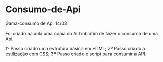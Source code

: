 # Consumo-de-Api
Gama-consumo de Api 14/03

Foi criado na aula uma cópia do Airbnb afim de fazer o consumo de uma Api.

1º Passo criado uma estrutura básica em HTML;
2º Passo criado a estilização com CSS;
3º Passo criado o script para consumir a API.

